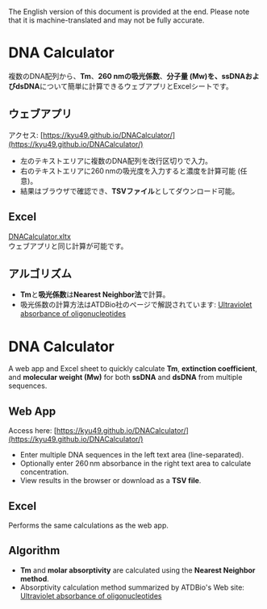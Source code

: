 The English version of this document is provided at the end. Please note that it is machine-translated and may not be fully accurate.  


# DNA Calculator

複数のDNA配列から、**Tm**、**260 nmの吸光係数**、**分子量 (Mw)**を、**ssDNA**および**dsDNA**について簡単に計算できるウェブアプリとExcelシートです。

## ウェブアプリ
アクセス: [https://kyu49.github.io/DNACalculator/](https://kyu49.github.io/DNACalculator/)  

- 左のテキストエリアに複数のDNA配列を改行区切りで入力。  
- 右のテキストエリアに260 nmの吸光度を入力すると濃度を計算可能 (任意)。  
- 結果はブラウザで確認でき、**TSVファイル**としてダウンロード可能。

## Excel
[DNACalculator.xltx](https://github.com/KYU49/DNACalculator/raw/refs/heads/main/DNACalculator.xltx)  
ウェブアプリと同じ計算が可能です。

## アルゴリズム
- **Tm**と**吸光係数**は**Nearest Neighbor法**で計算。  
- 吸光係数の計算方法はATDBio社のページで解説されています: [Ultraviolet absorbance of oligonucleotides](https://atdbio.com/nucleic-acids-book/Ultraviolet-absorbance-of-oligonucleotides)



# DNA Calculator

A web app and Excel sheet to quickly calculate **Tm**, **extinction coefficient**, and **molecular weight (Mw)** for both **ssDNA** and **dsDNA** from multiple sequences.

## Web App
Access here: [https://kyu49.github.io/DNACalculator/](https://kyu49.github.io/DNACalculator/)  

- Enter multiple DNA sequences in the left text area (line-separated).  
- Optionally enter 260 nm absorbance in the right text area to calculate concentration.  
- View results in the browser or download as a **TSV file**.

## Excel
Performs the same calculations as the web app.

## Algorithm
- **Tm** and **molar absorptivity** are calculated using the **Nearest Neighbor method**.  
- Absorptivity calculation method summarized by ATDBio's Web site: [Ultraviolet absorbance of oligonucleotides](https://atdbio.com/nucleic-acids-book/Ultraviolet-absorbance-of-oligonucleotides)

